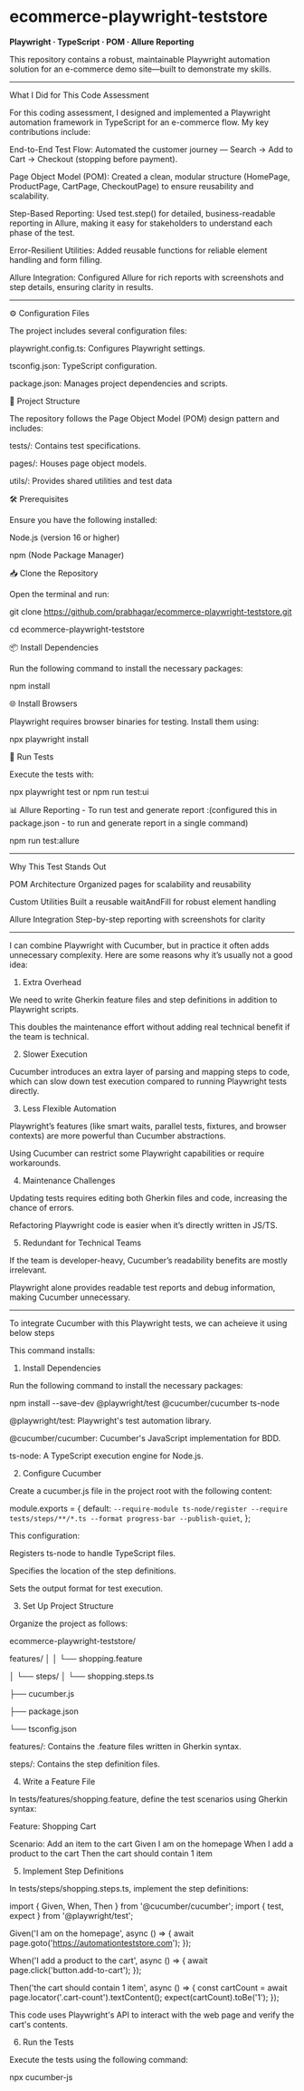# ecommerce-playwright-teststore

**Playwright · TypeScript · POM · Allure Reporting**

This repository contains a robust, maintainable Playwright automation solution for an e-commerce demo site—built to demonstrate my skills.



---
What I Did for This Code Assessment

For this coding assessment, I designed and implemented a Playwright automation framework in TypeScript for an e-commerce flow. My key contributions include:

End-to-End Test Flow: Automated the customer journey — Search → Add to Cart → Checkout (stopping before payment).

Page Object Model (POM): Created a clean, modular structure (HomePage, ProductPage, CartPage, CheckoutPage) to ensure reusability and scalability.

Step-Based Reporting: Used test.step() for detailed, business-readable reporting in Allure, making it easy for stakeholders to understand each phase of the test.

Error-Resilient Utilities: Added reusable functions for reliable element handling and form filling.

Allure Integration: Configured Allure for rich reports with screenshots and step details, ensuring clarity in results.

---

⚙️ Configuration Files

The project includes several configuration files:

playwright.config.ts: Configures Playwright settings.

tsconfig.json: TypeScript configuration.

package.json: Manages project dependencies and scripts.



🧩 Project Structure

The repository follows the Page Object Model (POM) design pattern and includes:

tests/: Contains test specifications.

pages/: Houses page object models.

utils/: Provides shared utilities and test data



🛠️ Prerequisites

Ensure you have the following installed:

Node.js (version 16 or higher)

npm (Node Package Manager)



📥 Clone the Repository

Open the terminal and run:

git clone https://github.com/prabhagar/ecommerce-playwright-teststore.git

cd ecommerce-playwright-teststore



📦 Install Dependencies

Run the following command to install the necessary packages:

npm install



🌐 Install Browsers

Playwright requires browser binaries for testing. Install them using:

npx playwright install



🧪 Run Tests

Execute the tests with:

npx playwright test or npm run test:ui



📊 Allure Reporting - To run test and generate report :(configured this in package.json - to run and generate report in a single command)

npm run test:allure

---

Why This Test Stands Out
    
POM Architecture	Organized pages for scalability and reusability

Custom Utilities	Built a reusable waitAndFill for robust element handling

Allure Integration	Step-by-step reporting with screenshots for clarity

---

I can combine Playwright with Cucumber, but in practice it often adds unnecessary complexity. Here are some reasons why it’s usually not a good idea:

1. Extra Overhead

We need to write Gherkin feature files and step definitions in addition to Playwright scripts.

This doubles the maintenance effort without adding real technical benefit if the team is technical.


2. Slower Execution

Cucumber introduces an extra layer of parsing and mapping steps to code, which can slow down test execution compared to running Playwright tests directly.


3. Less Flexible Automation

Playwright’s features (like smart waits, parallel tests, fixtures, and browser contexts) are more powerful than Cucumber abstractions.

Using Cucumber can restrict some Playwright capabilities or require workarounds.


4. Maintenance Challenges

Updating tests requires editing both Gherkin files and code, increasing the chance of errors.

Refactoring Playwright code is easier when it’s directly written in JS/TS.


5. Redundant for Technical Teams

If the team is developer-heavy, Cucumber’s readability benefits are mostly irrelevant.

Playwright alone provides readable test reports and debug information, making Cucumber unnecessary.


---

To integrate Cucumber with this Playwright tests, we can acheieve it using below steps

This command installs:


1. Install Dependencies

Run the following command to install the necessary packages:

npm install --save-dev @playwright/test @cucumber/cucumber ts-node



@playwright/test: Playwright's test automation library.

@cucumber/cucumber: Cucumber's JavaScript implementation for BDD.

ts-node: A TypeScript execution engine for Node.js.


2. Configure Cucumber

Create a cucumber.js file in the project root with the following content:

module.exports = {
  default: `--require-module ts-node/register --require tests/steps/**/*.ts --format progress-bar --publish-quiet`,
};


This configuration:

Registers ts-node to handle TypeScript files.

Specifies the location of the step definitions.

Sets the output format for test execution.


3. Set Up Project Structure

Organize the project as follows:

ecommerce-playwright-teststore/

features/
│   │   └── shopping.feature

│   └── steps/
│       └── shopping.steps.ts

├── cucumber.js

├── package.json

└── tsconfig.json


features/: Contains the .feature files written in Gherkin syntax.

steps/: Contains the step definition files.


4. Write a Feature File

In tests/features/shopping.feature, define the test scenarios using Gherkin syntax:

Feature: Shopping Cart

  Scenario: Add an item to the cart
    Given I am on the homepage
    When I add a product to the cart
    Then the cart should contain 1 item
    

5. Implement Step Definitions

In tests/steps/shopping.steps.ts, implement the step definitions:

import { Given, When, Then } from '@cucumber/cucumber';
import { test, expect } from '@playwright/test';

Given('I am on the homepage', async () => {
  await page.goto('https://automationteststore.com');
});

When('I add a product to the cart', async () => {
  await page.click('button.add-to-cart');
});

Then('the cart should contain 1 item', async () => {
  const cartCount = await page.locator('.cart-count').textContent();
  expect(cartCount).toBe('1');
});


This code uses Playwright's API to interact with the web page and verify the cart's contents.


6. Run the Tests

Execute the tests using the following command:

npx cucumber-js
